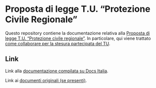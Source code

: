 Proposta di legge T.U. “Protezione Civile Regionale”
===================

Questo repository contiene la documentazione relativa alla [Proposta di legge T.U. “Protezione civile regionale”](http://www.patronato.info/news-novita-ultimissime/). 
In particolare, qui viene trattato [come collaborare per la stesura partecipata del TU]([https://github.com/apcabruzzo/tupc-docs/wiki/Manuale-d'istruzione](https://github.com/apcabruzzo/tupc-docs/wiki)).

Link
----

Link alla [documentazione compilata su Docs Italia]().

Link ai [documenti originali (se presenti)]().
